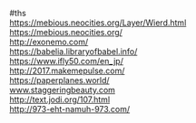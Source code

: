 #ths   
https://mebious.neocities.org/Layer/Wierd.html      
https://mebious.neocities.org/           
http://exonemo.com/    
https://babelia.libraryofbabel.info/    
https://www.ifly50.com/en_jp/       
http://2017.makemepulse.com/         
https://paperplanes.world/     
www.staggeringbeauty.com     
http://text.jodi.org/107.html    
http://973-eht-namuh-973.com/
